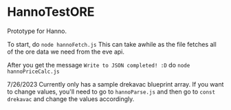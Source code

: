 # HannoTestORE

Prototype for Hanno.

To start, do ``node hannoFetch.js`` 
This can take awhile as the file fetches all of the ore data we need from the eve api.

After you get the message ``Write to JSON completed! :D``
do ``node hannoPriceCalc.js``

7/26/2023
Currently only has a sample drekavac blueprint array. If you want to change values, you'll
need to go to ``hannoParse.js`` and then go to ``const drekavac`` and change the values accordingly.
